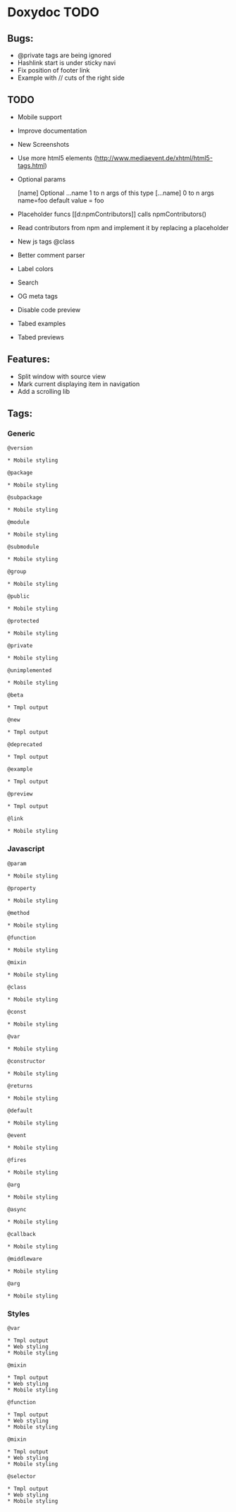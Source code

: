 Doxydoc TODO
==========

Bugs:
-----

* @private tags are being ignored
* Hashlink start is under sticky navi
* Fix position of footer link
* Example with // cuts of the right side

TODO
----

* Mobile support
* Improve documentation
* New Screenshots
* Use more html5 elements (http://www.mediaevent.de/xhtml/html5-tags.html)
* Optional params

    [name]      Optional
    ...name     1 to n args of this type
    [...name]   0 to n args
    name=foo    default value = foo
* Placeholder funcs
    [[d:npmContributors]] calls npmContributors()
* Read contributors from npm and implement it by replacing a placeholder
* New js tags @class
* Better comment parser
* Label colors
* Search
* OG meta tags
* Disable code preview
* Tabed examples
* Tabed previews


Features:
---------

* Split window with source view
* Mark current displaying item in navigation
* Add a scrolling lib


Tags:
-----

### Generic

    @version

    * Mobile styling

    @package

    * Mobile styling

    @subpackage

    * Mobile styling

    @module

    * Mobile styling

    @submodule

    * Mobile styling

    @group

    * Mobile styling

    @public

    * Mobile styling

    @protected

    * Mobile styling

    @private

    * Mobile styling

    @unimplemented

    * Mobile styling

    @beta

    * Tmpl output

    @new

    * Tmpl output

    @deprecated

    * Tmpl output

    @example

    * Tmpl output

    @preview

    * Tmpl output

    @link

    * Mobile styling

### Javascript

    @param

    * Mobile styling

    @property

    * Mobile styling

    @method

    * Mobile styling

    @function

    * Mobile styling

    @mixin

    * Mobile styling

    @class

    * Mobile styling

    @const

    * Mobile styling

    @var

    * Mobile styling

    @constructor

    * Mobile styling

    @returns

    * Mobile styling

    @default

    * Mobile styling

    @event

    * Mobile styling

    @fires

    * Mobile styling

    @arg

    * Mobile styling

    @async

    * Mobile styling

    @callback

    * Mobile styling

    @middleware

    * Mobile styling

    @arg

    * Mobile styling


### Styles

    @var

    * Tmpl output
    * Web styling
    * Mobile styling

    @mixin

    * Tmpl output
    * Web styling
    * Mobile styling

    @function

    * Tmpl output
    * Web styling
    * Mobile styling

    @mixin

    * Tmpl output
    * Web styling
    * Mobile styling

    @selector

    * Tmpl output
    * Web styling
    * Mobile styling


